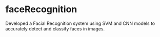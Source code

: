 # faceRecognition
Developed a Facial Recognition system using SVM and CNN models to accurately detect and classify faces in images.
